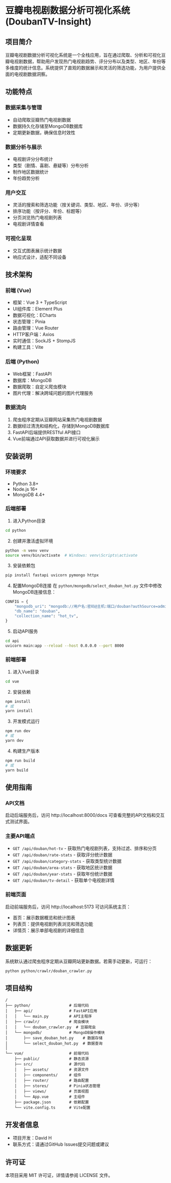 # 豆瓣电视剧数据分析可视化系统 (DoubanTV-Insight)

## 项目简介

豆瓣电视剧数据分析可视化系统是一个全栈应用，旨在通过爬取、分析和可视化豆瓣电视剧数据，帮助用户发现热门电视剧趋势、评分分布以及类型、地区、年份等多维度的统计信息。系统提供了直观的数据展示和灵活的筛选功能，为用户提供全面的电视剧数据洞察。

## 功能特点

### 数据采集与管理
- 自动爬取豆瓣热门电视剧数据
- 数据持久化存储至MongoDB数据库
- 定期更新数据，确保信息时效性

### 数据分析与展示
- 电视剧评分分布统计
- 类型（剧情、喜剧、悬疑等）分布分析
- 制作地区数据统计
- 年份趋势分析

### 用户交互
- 灵活的搜索和筛选功能（按关键词、类型、地区、年份、评分等）
- 排序功能（按评分、年份、标题等）
- 分页浏览热门电视剧列表
- 电视剧详情查看

### 可视化呈现
- 交互式图表展示统计数据
- 响应式设计，适配不同设备

## 技术架构

### 前端 (Vue)
- 框架：Vue 3 + TypeScript
- UI组件库：Element Plus
- 数据可视化：ECharts
- 状态管理：Pinia
- 路由管理：Vue Router
- HTTP客户端：Axios
- 实时通信：SockJS + StompJS
- 构建工具：Vite

### 后端 (Python)
- Web框架：FastAPI
- 数据库：MongoDB
- 数据爬取：自定义爬虫模块
- 图片代理：解决跨域问题的图片代理服务

### 数据流向
1. 爬虫程序定期从豆瓣网站采集热门电视剧数据
2. 数据经过清洗和结构化，存储到MongoDB数据库
3. FastAPI后端提供RESTful API接口
4. Vue前端通过API获取数据并进行可视化展示

## 安装说明

### 环境要求
- Python 3.8+
- Node.js 16+
- MongoDB 4.4+

### 后端部署

1. 进入Python目录
```bash
cd python
```

2. 创建并激活虚拟环境
```bash
python -m venv venv
source venv/bin/activate  # Windows: venv\Scripts\activate
```

3. 安装依赖包
```bash
pip install fastapi uvicorn pymongo httpx
```

4. 配置MongoDB连接
在 `python/mongodb/select_douban_hot.py` 文件中修改MongoDB连接信息：
```python
CONFIG = {
    "mongodb_uri": "mongodb://用户名:密码@主机:端口/douban?authSource=admin",
    "db_name": "douban",
    "collection_name": "hot_tv",
}
```

5. 启动API服务
```bash
cd api
uvicorn main:app --reload --host 0.0.0.0 --port 8000
```

### 前端部署

1. 进入Vue目录
```bash
cd vue
```

2. 安装依赖
```bash
npm install
# 或
yarn install
```

3. 开发模式运行
```bash
npm run dev
# 或
yarn dev
```

4. 构建生产版本
```bash
npm run build
# 或
yarn build
```

## 使用指南

### API文档
启动后端服务后，访问 http://localhost:8000/docs 可查看完整的API文档和交互式测试界面。

### 主要API端点

- `GET /api/douban/hot-tv` - 获取热门电视剧列表，支持过滤、排序和分页
- `GET /api/douban/rate-stats` - 获取评分统计数据
- `GET /api/douban/category-stats` - 获取类型统计数据
- `GET /api/douban/area-stats` - 获取地区统计数据
- `GET /api/douban/year-stats` - 获取年份统计数据
- `GET /api/douban/tv-detail` - 获取单个电视剧详情

### 前端页面

启动前端服务后，访问 http://localhost:5173 可访问系统主页：

- 首页：展示数据概览和统计图表
- 列表页：提供电视剧列表浏览和筛选功能
- 详情页：展示单部电视剧的详细信息

## 数据更新

系统默认通过爬虫程序定期从豆瓣网站更新数据。若需手动更新，可运行：

```bash
python python/crawlr/douban_crawler.py
```

## 项目结构

```
/
├── python/                 # 后端代码
│   ├── api/                # FastAPI应用
│   │   └── main.py         # API主程序
│   ├── crawlr/             # 爬虫模块
│   │   └── douban_crawler.py  # 豆瓣爬虫
│   └── mongodb/            # MongoDB操作模块
│       ├── save_douban_hot.py    # 数据存储
│       └── select_douban_hot.py  # 数据查询
│
└── vue/                    # 前端代码
    ├── public/             # 静态资源
    ├── src/                # 源代码
    │   ├── assets/         # 资源文件
    │   ├── components/     # 组件
    │   ├── router/         # 路由配置
    │   ├── stores/         # Pinia状态管理
    │   ├── views/          # 页面视图
    │   └── App.vue         # 主组件
    ├── package.json        # 依赖配置
    └── vite.config.ts      # Vite配置
```

## 开发者信息

- 项目开发：David H
- 联系方式：请通过GitHub Issues提交问题或建议

## 许可证

本项目采用 MIT 许可证，详情请参阅 LICENSE 文件。